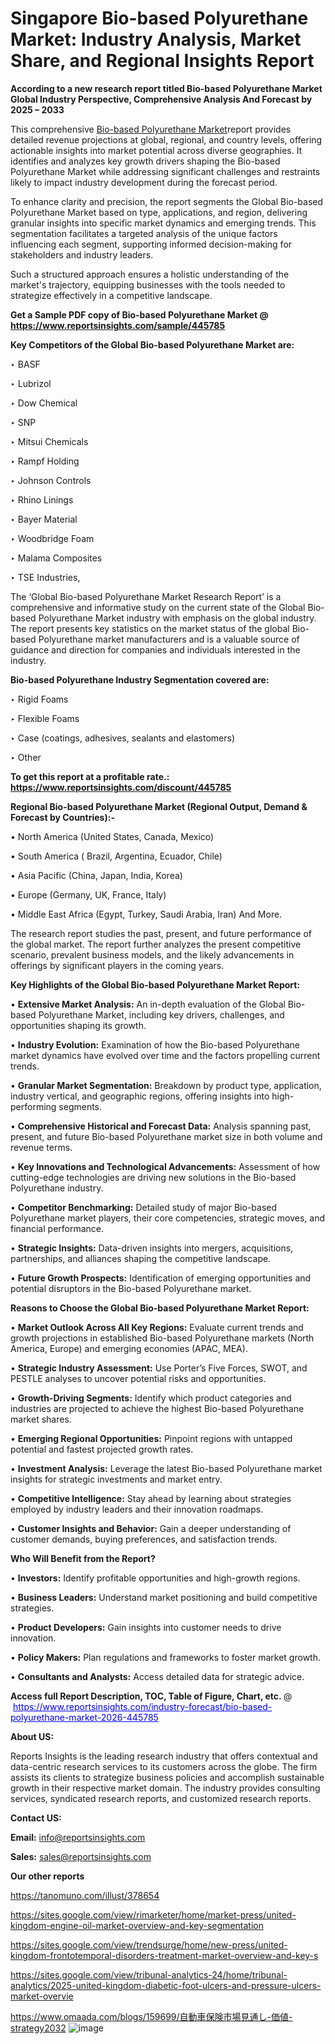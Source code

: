 # Singapore Bio-based Polyurethane Market: Industry Analysis, Market Share, and Regional Insights Report

<strong>According to a new research report titled Bio-based Polyurethane Market Global Industry Perspective, Comprehensive Analysis And Forecast by 2025 – 2033</strong>

This comprehensive <a href=https://www.reportsinsights.com/sample/445785>Bio-based Polyurethane Market</a>report provides detailed revenue projections at global, regional, and country levels, offering actionable insights into market potential across diverse geographies. It identifies and analyzes key growth drivers shaping the Bio-based Polyurethane Market while addressing significant challenges and restraints likely to impact industry development during the forecast period.

To enhance clarity and precision, the report segments the Global Bio-based Polyurethane Market based on type, applications, and region, delivering granular insights into specific market dynamics and emerging trends. This segmentation facilitates a targeted analysis of the unique factors influencing each segment, supporting informed decision-making for stakeholders and industry leaders.

Such a structured approach ensures a holistic understanding of the market's trajectory, equipping businesses with the tools needed to strategize effectively in a competitive landscape.

<strong>Get a Sample PDF copy of Bio-based Polyurethane Market </strong><strong>@<a href=https://www.reportsinsights.com/sample/445785 style=color:#0000ff;> https://www.reportsinsights.com/sample/445785</a></strong></font>

<strong>Key Competitors of the Global Bio-based Polyurethane Market are:</strong>

‣ BASF 

‣ Lubrizol

‣ Dow Chemical 

‣ SNP 

‣ Mitsui Chemicals

‣ Rampf Holding

‣ Johnson Controls

‣ Rhino Linings

‣ Bayer Material

‣ Woodbridge Foam

‣ Malama Composites

‣ TSE Industries,

The ‘Global Bio-based Polyurethane Market Research Report’ is a comprehensive and informative study on the current state of the Global Bio-based Polyurethane Market industry with emphasis on the global industry. The report presents key statistics on the market status of the global Bio-based Polyurethane market manufacturers and is a valuable source of guidance and direction for companies and individuals interested in the industry.

<strong>Bio-based Polyurethane Industry Segmentation covered are:</strong>

‣ Rigid Foams

‣ Flexible Foams

‣ Case (coatings, adhesives, sealants and elastomers)

‣ Other

<strong>To get this report at a profitable rate.: <a href=https://www.reportsinsights.com/discount/445785 style=color:#0000ff;>https://www.reportsinsights.com/discount/445785</a></strong></font>

<strong>Regional Bio-based Polyurethane Market (Regional Output, Demand &amp; Forecast by Countries):-</strong>

• North America (United States, Canada, Mexico)

• South America ( Brazil, Argentina, Ecuador, Chile)

• Asia Pacific (China, Japan, India, Korea)

• Europe (Germany, UK, France, Italy)

• Middle East Africa (Egypt, Turkey, Saudi Arabia, Iran) And More.

The research report studies the past, present, and future performance of the global market. The report further analyzes the present competitive scenario, prevalent business models, and the likely advancements in offerings by significant players in the coming years.

<strong>Key Highlights of the Global Bio-based Polyurethane Market Report:</strong>

• <strong>Extensive Market Analysis:</strong> An in-depth evaluation of the Global Bio-based Polyurethane Market, including key drivers, challenges, and opportunities shaping its growth.

• <strong>Industry Evolution:</strong> Examination of how the Bio-based Polyurethane market dynamics have evolved over time and the factors propelling current trends.

• <strong>Granular Market Segmentation:</strong> Breakdown by product type, application, industry vertical, and geographic regions, offering insights into high-performing segments.

• <strong>Comprehensive Historical and Forecast Data:</strong> Analysis spanning past, present, and future Bio-based Polyurethane market size in both volume and revenue terms.

• <strong>Key Innovations and Technological Advancements:</strong> Assessment of how cutting-edge technologies are driving new solutions in the Bio-based Polyurethane industry.

• <strong>Competitor Benchmarking:</strong> Detailed study of major Bio-based Polyurethane market players, their core competencies, strategic moves, and financial performance.

• <strong>Strategic Insights:</strong> Data-driven insights into mergers, acquisitions, partnerships, and alliances shaping the competitive landscape.

• <strong>Future Growth Prospects:</strong> Identification of emerging opportunities and potential disruptors in the Bio-based Polyurethane market.

<strong>Reasons to Choose the Global Bio-based Polyurethane Market Report:</strong>

• <strong>Market Outlook Across All Key Regions:</strong> Evaluate current trends and growth projections in established Bio-based Polyurethane markets (North America, Europe) and emerging economies (APAC, MEA).

• <strong>Strategic Industry Assessment:</strong> Use Porter’s Five Forces, SWOT, and PESTLE analyses to uncover potential risks and opportunities.

• <strong>Growth-Driving Segments:</strong> Identify which product categories and industries are projected to achieve the highest Bio-based Polyurethane market shares.

• <strong>Emerging Regional Opportunities:</strong> Pinpoint regions with untapped potential and fastest projected growth rates.

• <strong>Investment Analysis:</strong> Leverage the latest Bio-based Polyurethane market insights for strategic investments and market entry.

• <strong>Competitive Intelligence:</strong> Stay ahead by learning about strategies employed by industry leaders and their innovation roadmaps.

• <strong>Customer Insights and Behavior:</strong> Gain a deeper understanding of customer demands, buying preferences, and satisfaction trends.

<strong>Who Will Benefit from the Report?</strong>

• <strong>Investors:</strong> Identify profitable opportunities and high-growth regions.

• <strong>Business Leaders:</strong> Understand market positioning and build competitive strategies.

• <strong>Product Developers:</strong> Gain insights into customer needs to drive innovation.

• <strong>Policy Makers:</strong> Plan regulations and frameworks to foster market growth.

• <strong>Consultants and Analysts:</strong> Access detailed data for strategic advice.
</ul>
<strong>Access full Report Description, TOC, Table of Figure, Chart, etc. </strong>@  <a href=https://www.reportsinsights.com/industry-forecast/bio-based-polyurethane-market-2026-445785 style=color:#0000ff;>https://www.reportsinsights.com/industry-forecast/bio-based-polyurethane-market-2026-445785</a></font>

<strong><strong>About US</strong>:</strong>

Reports Insights is the leading research industry that offers contextual and data-centric research services to its customers across the globe. The firm assists its clients to strategize business policies and accomplish sustainable growth in their respective market domain. The industry provides consulting services, syndicated research reports, and customized research reports.

<strong>Contact US:</strong>

<p class=""""><b>Email:</b> <a href=mailto:info@reportsinsights.com>info@reportsinsights.com</a></p>
<p class=""""><b>Sales:</b> <a href=mailto:sales@reportsinsights.com>sales@reportsinsights.com</a></p>

<strong>Our other reports</strong>

<a href=https://tanomuno.com/illust/378654>https://tanomuno.com/illust/378654</a>

<a href=https://sites.google.com/view/rimarketer/home/market-press/united-kingdom-engine-oil-market-overview-and-key-segmentation>https://sites.google.com/view/rimarketer/home/market-press/united-kingdom-engine-oil-market-overview-and-key-segmentation</a>

<a href=https://sites.google.com/view/trendsurge/home/new-press/united-kingdom-frontotemporal-disorders-treatment-market-overview-and-key-s>https://sites.google.com/view/trendsurge/home/new-press/united-kingdom-frontotemporal-disorders-treatment-market-overview-and-key-s</a>

<a href=https://sites.google.com/view/tribunal-analytics-24/home/tribunal-analytics/2025-united-kingdom-diabetic-foot-ulcers-and-pressure-ulcers-market-overvie>https://sites.google.com/view/tribunal-analytics-24/home/tribunal-analytics/2025-united-kingdom-diabetic-foot-ulcers-and-pressure-ulcers-market-overvie</a>

<a href=https://www.omaada.com/blogs/159699/自動車保険市場見通し-価値-strategy2032>https://www.omaada.com/blogs/159699/自動車保険市場見通し-価値-strategy2032</a>
![image](https://github.com/user-attachments/assets/afaf6c5e-f793-4a1e-96d8-52b7d3700ff9)
